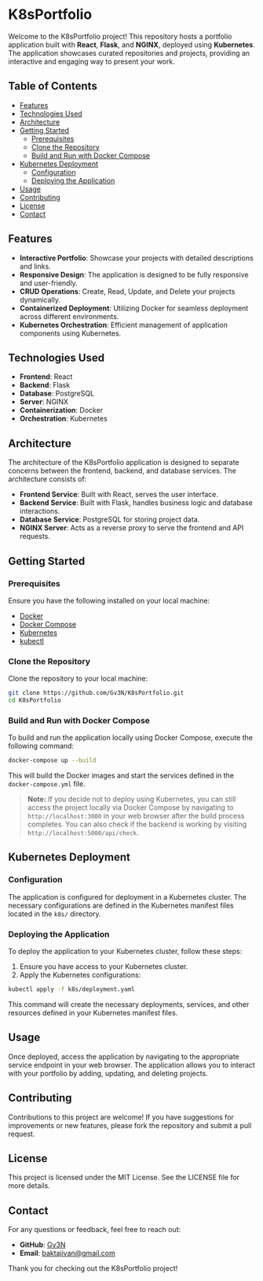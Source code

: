 
# K8sPortfolio

Welcome to the K8sPortfolio project! This repository hosts a portfolio application built with **React**, **Flask**, and **NGINX**, deployed using **Kubernetes**. The application showcases curated repositories and projects, providing an interactive and engaging way to present your work.

## Table of Contents

- [Features](#features)
- [Technologies Used](#technologies-used)
- [Architecture](#architecture)
- [Getting Started](#getting-started)
  - [Prerequisites](#prerequisites)
  - [Clone the Repository](#clone-the-repository)
  - [Build and Run with Docker Compose](#build-and-run-with-docker-compose)
- [Kubernetes Deployment](#kubernetes-deployment)
  - [Configuration](#configuration)
  - [Deploying the Application](#deploying-the-application)
- [Usage](#usage)
- [Contributing](#contributing)
- [License](#license)
- [Contact](#contact)

## Features

- **Interactive Portfolio**: Showcase your projects with detailed descriptions and links.
- **Responsive Design**: The application is designed to be fully responsive and user-friendly.
- **CRUD Operations**: Create, Read, Update, and Delete your projects dynamically.
- **Containerized Deployment**: Utilizing Docker for seamless deployment across different environments.
- **Kubernetes Orchestration**: Efficient management of application components using Kubernetes.

## Technologies Used

- **Frontend**: React
- **Backend**: Flask
- **Database**: PostgreSQL
- **Server**: NGINX
- **Containerization**: Docker
- **Orchestration**: Kubernetes

## Architecture

The architecture of the K8sPortfolio application is designed to separate concerns between the frontend, backend, and database services. The architecture consists of:

- **Frontend Service**: Built with React, serves the user interface.
- **Backend Service**: Built with Flask, handles business logic and database interactions.
- **Database Service**: PostgreSQL for storing project data.
- **NGINX Server**: Acts as a reverse proxy to serve the frontend and API requests.

## Getting Started

### Prerequisites

Ensure you have the following installed on your local machine:

- [Docker](https://docs.docker.com/get-docker/)
- [Docker Compose](https://docs.docker.com/compose/install/)
- [Kubernetes](https://kubernetes.io/docs/tasks/tools/install-kubectl/)
- [kubectl](https://kubernetes.io/docs/tasks/tools/install-kubectl/)

### Clone the Repository

Clone the repository to your local machine:

```bash
git clone https://github.com/Gv3N/K8sPortfolio.git
cd K8sPortfolio
```

### Build and Run with Docker Compose

To build and run the application locally using Docker Compose, execute the following command:
```bash
docker-compose up --build
```

This will build the Docker images and start the services defined in the `docker-compose.yml` file.

> **Note:** If you decide not to deploy using Kubernetes, you can still access the project locally via Docker Compose by navigating to
> `http://localhost:3000` in your web browser after the build process
> completes. You can also check if the backend is working by visiting `http://localhost:5000/api/check`.

## Kubernetes Deployment

### Configuration

The application is configured for deployment in a Kubernetes cluster. The necessary configurations are defined in the Kubernetes manifest files located in the `k8s/` directory.

### Deploying the Application

To deploy the application to your Kubernetes cluster, follow these steps:

1.  Ensure you have access to your Kubernetes cluster.
2.  Apply the Kubernetes configurations:

```bash
kubectl apply -f k8s/deployment.yaml
```

This command will create the necessary deployments, services, and other resources defined in your Kubernetes manifest files.

## Usage

Once deployed, access the application by navigating to the appropriate service endpoint in your web browser. The application allows you to interact with your portfolio by adding, updating, and deleting projects.


## Contributing

Contributions to this project are welcome! If you have suggestions for improvements or new features, please fork the repository and submit a pull request.

## License

This project is licensed under the MIT License. See the LICENSE file for more details.

## Contact

For any questions or feedback, feel free to reach out:

-   **GitHub**: [Gv3N](https://github.com/Gv3N)
-   **Email**: baktajivan@gmail.com

Thank you for checking out the K8sPortfolio project!


